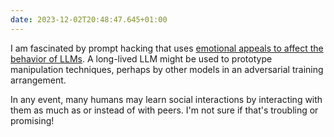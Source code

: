 ```yaml
---
date: 2023-12-02T20:48:47.645+01:00
---
```

I am fascinated by prompt hacking that uses [emotional appeals to affect the behavior of LLMs](https://arxiv.org/abs/2307.11760). A long-lived LLM might be used to prototype manipulation techniques, perhaps by other models in an adversarial training arrangement.

In any event, many humans may learn social interactions by interacting with them as much as or instead of with peers. I'm not sure if that's troubling or promising!

